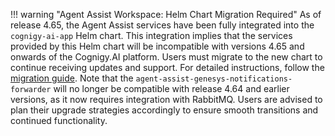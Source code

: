 !!! warning "Agent Assist Workspace: Helm Chart Migration Required"
    As of release 4.65, the Agent Assist services have been fully integrated into the `cognigy-ai-app` Helm chart. This integration implies that the services provided by this Helm chart will be incompatible with versions 4.65 and onwards of the Cognigy.AI platform. Users must migrate to the new chart to continue receiving updates and support.
    For detailed instructions, follow the [migration guide](https://docs.cognigy.com/agent-assist/installation/migration/agent-assist-to-cognigy-ai-helm-chart-migration/).
    Note that the `agent-assist-genesys-notifications-forwarder` will no longer be compatible with release 4.64 and earlier versions, as it now requires integration with RabbitMQ. Users are advised to plan their upgrade strategies accordingly to ensure smooth transitions and continued functionality.
